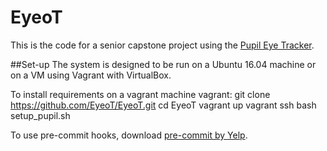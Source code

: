 # EyeoT
This is the code for a senior capstone project using the [Pupil Eye Tracker](pupil-labs.com).

##Set-up
The system is designed to be run on a Ubuntu 16.04 machine or on a VM using Vagrant with VirtualBox.

To install requirements on a vagrant machine vagrant:
git clone https://github.com/EyeoT/EyeoT.git
cd EyeoT
vagrant up
vagrant ssh
bash setup_pupil.sh

To use pre-commit hooks, download [pre-commit by Yelp](http://www.pre-commit.com).

